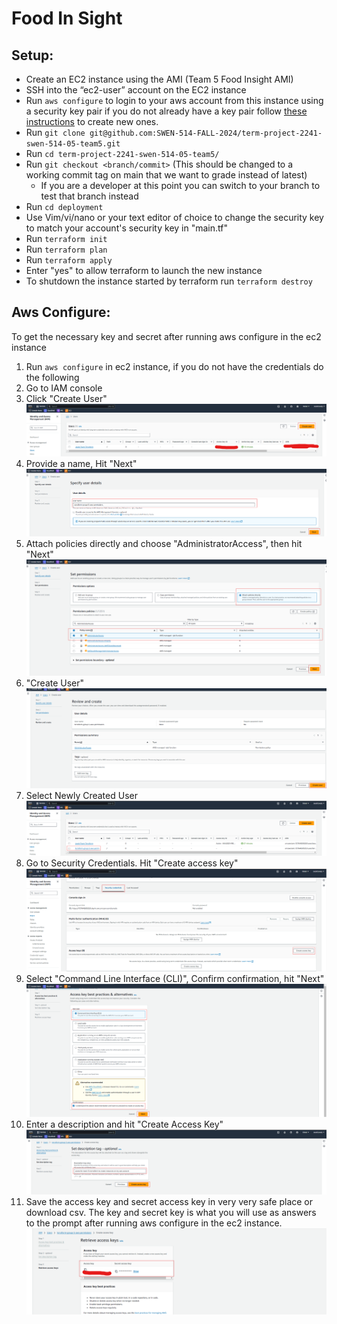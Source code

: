 # Food In Sight

## Setup:

- Create an EC2 instance using the AMI (Team 5 Food Insight AMI)
- SSH into the “ec2-user” account on the EC2 instance
- Run `aws configure` to login to your aws account from this instance using a security key pair if you do not already have a key pair follow [these instructions](#aws-configure) to create new ones.
- Run `git clone git@github.com:SWEN-514-FALL-2024/term-project-2241-swen-514-05-team5.git`
- Run `cd term-project-2241-swen-514-05-team5/`
- Run `git checkout <branch/commit>` (This should be changed to a working commit tag on main that we want to grade instead of latest)
  - If you are a developer at this point you can switch to your branch to test that branch instead
- Run `cd deployment`
- Use Vim/vi/nano or your text editor of choice to change the security key to match your account's
  security key in "main.tf"
- Run `terraform init`
- Run `terraform plan`
- Run `terraform apply`
- Enter "yes" to allow terraform to launch the new instance
- To shutdown the instance started by terraform run `terraform destroy`

## Aws Configure:

To get the necessary key and secret after running aws configure in the ec2 instance

1. Run `aws configure` in ec2 instance, if you do not have the credentials do the following
2. Go to IAM console
3. Click "Create User"
   ![alt text](readme-image/image.png)
4. Provide a name, Hit "Next"
   ![alt text](readme-image/image2.png)
5. Attach policies directly and choose "AdministratorAccess", then hit "Next"
   ![alt text](readme-image/image3.png)
6. "Create User"
   ![alt text](readme-image/image4.png)
7. Select Newly Created User
   ![alt text](readme-image/image5.png)
8. Go to Security Credentials. Hit "Create access key"
   ![alt text](readme-image/image6.png)
9. Select "Command Line Interface (CLI)", Confirm confirmation, hit "Next"
   ![alt text](readme-image/image7.png)
10. Enter a description and hit "Create Access Key"
    ![alt text](readme-image/image8.png)
11. Save the access key and secret access key in very very safe place or download csv. The key and secret key is what you will use as answers to the prompt after running aws configure in the ec2 instance.
    ![alt text](readme-image/image9.png)
